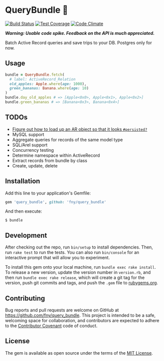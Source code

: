 # QueryBundle :construction:

[![Build Status](https://travis-ci.org/fny/query_bundle.svg?branch=master)](https://travis-ci.org/fny/query_bundle)
[![Test Coverage](https://codeclimate.com/github/fny/query_bundle/badges/coverage.svg)](https://codeclimate.com/github/fny/query_bundle)
[![Code Climate](https://codeclimate.com/github/fny/query_bundle/badges/gpa.svg)](https://codeclimate.com/github/fny/query_bundle)

***Warning: Usable code spike. Feedback on the API is much appreciated.***

Batch Active Record queries and save trips to your DB. Postgres only for now.

## Usage

```ruby
bundle = QueryBundle.fetch(
  # label: ActiveRecord_Relation
  old_apples: Apple.where(age: 1000),
  green_bananas: Banana.where(age: 10)
)
bundle.day_old_apples # => [Apple<0x0>, Apple<0x1>, Apple<0x2>]
bundle.green_bananas # => [Banana<0x3>, Banana<0x4>]
```

## TODOs 

 - [Figure out how to load up an AR object so that it looks `#persisted?`](http://stackoverflow.com/questions/30826015/convert-pgresult-to-an-active-record-model)
 - MySQL support
 - Aggregate queries for records of the same model type
 - SQL/Arel support
 - Concurrency testing
 - Determine namespace within ActiveRecord
 - Extract records from bundle by class
 - Create, update, delete

## Installation

Add this line to your application's Gemfile:

```ruby
gem 'query_bundle', github: 'fny/query_bundle'
```

And then execute:

    $ bundle

## Development

After checking out the repo, run `bin/setup` to install dependencies. Then, run `rake test` to run the tests. You can also run `bin/console` for an interactive prompt that will allow you to experiment.

To install this gem onto your local machine, run `bundle exec rake install`. To release a new version, update the version number in `version.rb`, and then run `bundle exec rake release`, which will create a git tag for the version, push git commits and tags, and push the `.gem` file to [rubygems.org](https://rubygems.org).

## Contributing

Bug reports and pull requests are welcome on GitHub at https://github.com/fny/query_bundle. This project is intended to be a safe, welcoming space for collaboration, and contributors are expected to adhere to the [Contributor Covenant](contributor-covenant.org) code of conduct.

## License

The gem is available as open source under the terms of the [MIT License](http://opensource.org/licenses/MIT).

